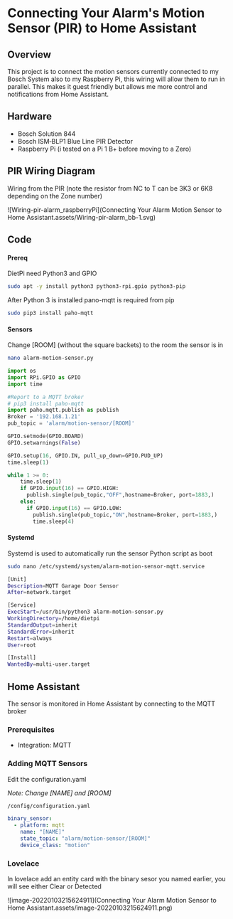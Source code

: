 # Connecting Your Alarm's Motion Sensor (PIR) to Home Assistant

## Overview

This project is to connect the motion sensors currently connected to my Bosch System also to my Raspberry Pi, this wiring will allow them to run in parallel. This makes it guest friendly but allows me more control and notifications from Home Assistant.

## Hardware

- Bosch Solution 844
- Bosch ISM‑BLP1 Blue Line PIR Detector
- Raspberry Pi (i tested on a Pi 1 B+ before moving to a Zero)

## PIR Wiring Diagram

Wiring from the PIR (note the resistor from NC to T can be 3K3 or 6K8 depending on the Zone number) 

![Wiring-pir-alarm_raspberryPi](Connecting Your Alarm Motion Sensor to Home Assistant.assets/Wiring-pir-alarm_bb-1.svg)

## Code

#### Prereq

DietPi need Python3 and GPIO

```bash
sudo apt -y install python3 python3-rpi.gpio python3-pip
```

After Python 3 is installed pano-mqtt is required from pip

```bash
sudo pip3 install paho-mqtt
```

#### Sensors

Change [ROOM] (without the square backets) to the room the sensor is in

```bash
nano alarm-motion-sensor.py
```

```python
import os
import RPi.GPIO as GPIO
import time

#Report to a MQTT broker
# pip3 install paho-mqtt
import paho.mqtt.publish as publish
Broker = '192.168.1.21'
pub_topic = 'alarm/motion-sensor/[ROOM]'

GPIO.setmode(GPIO.BOARD)
GPIO.setwarnings(False)

GPIO.setup(16, GPIO.IN, pull_up_down=GPIO.PUD_UP)
time.sleep(1)

while 1 >= 0:
    time.sleep(1)
    if GPIO.input(16) == GPIO.HIGH:
      publish.single(pub_topic,"OFF",hostname=Broker, port=1883,)
    else:
      if GPIO.input(16) == GPIO.LOW:
        publish.single(pub_topic,"ON",hostname=Broker, port=1883,)
        time.sleep(4)
```

#### Systemd

Systemd is used to automatically run the sensor Python script as boot

```bash
sudo nano /etc/systemd/system/alarm-motion-sensor-mqtt.service
```

```bash
[Unit]
Description=MQTT Garage Door Sensor
After=network.target

[Service]
ExecStart=/usr/bin/python3 alarm-motion-sensor.py
WorkingDirectory=/home/dietpi
StandardOutput=inherit
StandardError=inherit
Restart=always
User=root

[Install]
WantedBy=multi-user.target
```

## Home Assistant

The sensor is monitored in Home Assistant by connecting to the MQTT broker

### Prerequisites

- Integration: MQTT

### Adding MQTT Sensors

Edit the configuration.yaml

*Note: Change [NAME] and [ROOM]*

```bash
/config/configuration.yaml
```

```yaml
binary_sensor:
  - platform: mqtt
    name: "[NAME]"
    state_topic: "alarm/motion-sensor/[ROOM]"
    device_class: "motion"
```

### Lovelace

In lovelace add an entity card with the binary sesor you named earlier, you will see either Clear or Detected 

![image-20220103215624911](Connecting Your Alarm Motion Sensor to Home Assistant.assets/image-20220103215624911.png)
